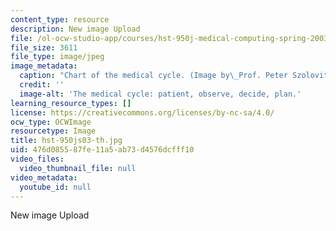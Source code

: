 ```yaml
---
content_type: resource
description: New image Upload
file: /ol-ocw-studio-app/courses/hst-950j-medical-computing-spring-2003/476d085587fe11a5ab73d4576dcfff10_hst-950js03-th.jpg
file_size: 3611
file_type: image/jpeg
image_metadata:
  caption: "Chart of the medical cycle. (Image by\_Prof. Peter Szolovits.)"
  credit: ''
  image-alt: 'The medical cycle: patient, observe, decide, plan.'
learning_resource_types: []
license: https://creativecommons.org/licenses/by-nc-sa/4.0/
ocw_type: OCWImage
resourcetype: Image
title: hst-950js03-th.jpg
uid: 476d0855-87fe-11a5-ab73-d4576dcfff10
video_files:
  video_thumbnail_file: null
video_metadata:
  youtube_id: null
---
```

New image Upload
